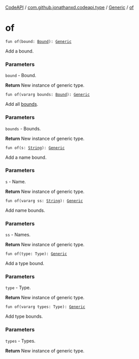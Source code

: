 [CodeAPI](../../index.md) / [com.github.jonathanxd.codeapi.type](../index.md) / [Generic](index.md) / [of](.)

# of

`fun of(bound: `[`Bound`](../-generic-type/-bound/index.md)`): `[`Generic`](index.md)

Add a bound.

### Parameters

`bound` - Bound.

**Return**
New instance of generic type.

`fun of(vararg bounds: `[`Bound`](../-generic-type/-bound/index.md)`): `[`Generic`](index.md)

Add all [bounds](of.md#com.github.jonathanxd.codeapi.type.Generic$of(kotlin.Array((com.github.jonathanxd.codeapi.type.GenericType.Bound)))/bounds).

### Parameters

`bounds` - Bounds.

**Return**
New instance of generic type.

`fun of(s: `[`String`](https://kotlinlang.org/api/latest/jvm/stdlib/kotlin/-string/index.html)`): `[`Generic`](index.md)

Add a name bound.

### Parameters

`s` - Name.

**Return**
New instance of generic type.

`fun of(vararg ss: `[`String`](https://kotlinlang.org/api/latest/jvm/stdlib/kotlin/-string/index.html)`): `[`Generic`](index.md)

Add name bounds.

### Parameters

`ss` - Names.

**Return**
New instance of generic type.

`fun of(type: Type): `[`Generic`](index.md)

Add a type bound.

### Parameters

`type` - Type.

**Return**
New instance of generic type.

`fun of(vararg types: Type): `[`Generic`](index.md)

Add type bounds.

### Parameters

`types` - Types.

**Return**
New instance of generic type.

